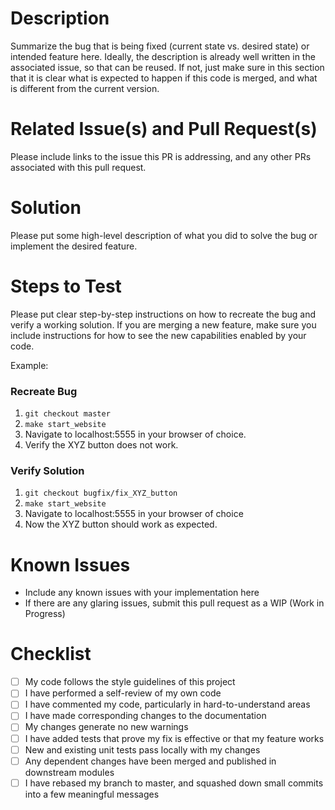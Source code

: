 # Description

Summarize the bug that is being fixed (current state vs. desired state) or intended feature here. Ideally, the description is already well written in the associated issue, so that can be reused. If not, just make sure in this section that it is clear what is expected to happen if this code is merged, and what is different from the current version.

# Related Issue(s) and Pull Request(s)

Please include links to the issue this PR is addressing, and any other PRs associated with this pull request.

# Solution

Please put some high-level description of what you did to solve the bug or implement the desired feature.

# Steps to Test

Please put clear step-by-step instructions on how to recreate the bug and verify a working solution. If you are merging a new feature, make sure you include instructions for how to see the new capabilities enabled by your code.

Example:

### Recreate Bug

1. `git checkout master`
2. `make start_website`
3. Navigate to localhost:5555 in your browser of choice.
4. Verify the XYZ button does not work.

### Verify Solution

1. `git checkout bugfix/fix_XYZ_button`
2. `make start_website`
3. Navigate to localhost:5555 in your browser of choice
4. Now the XYZ button should work as expected.

# Known Issues

* Include any known issues with your implementation here
* If there are any glaring issues, submit this pull request as a WIP (Work in Progress)

# Checklist

* [ ] My code follows the style guidelines of this project
* [ ] I have performed a self-review of my own code
* [ ] I have commented my code, particularly in hard-to-understand areas
* [ ] I have made corresponding changes to the documentation
* [ ] My changes generate no new warnings
* [ ] I have added tests that prove my fix is effective or that my feature works
* [ ] New and existing unit tests pass locally with my changes
* [ ] Any dependent changes have been merged and published in downstream modules
* [ ] I have rebased my branch to master, and squashed down small commits into a few meaningful messages
